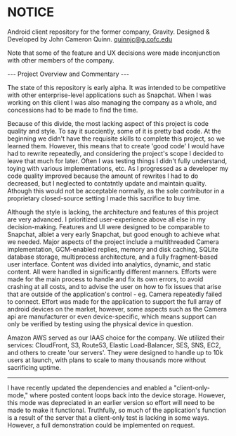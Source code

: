 # NOTICE #

Android client repository for the former company, Gravity. Designed & Developed by John Cameron Quinn. quinnjc@g.cofc.edu

Note that some of the feature and UX decisions were made inconjunction with other members of the company.

--- Project Overview and Commentary --- 

  The state of this repository is early alpha. It was intended to be competitive with other enterprise-level applications such as Snapchat. When I was working on this client I was also managing the company as a whole, and concessions had to be made to find the time.
  
   Because of this divide, the most lacking aspect of this project is code quality and style. To say it succiently, some of it is pretty bad code. At the beginning we didn't have the requisite skills to complete this project, so we learned them. However, this means that to create 'good code' I would have had to rewrite repeatedly, and considering the project's scope I decided to leave that much for later. Often I was testing things I didn't fully understand, toying with various implementations, etc. As I progressed as a developer my code quality improved because the amount of rewrites I had to do decreased, but I neglected to contatntly update and maintain quality. Athough this would not be acceptable normally, as the sole contributor in a proprietary closed-source setting I made this sacrifice to buy time.
 
  Although the style is lacking, the architecture and features of this project are very advanced. I prioritized user-experience above all else in my decision-making. Features and UI were designed to be comparable to Snapchat, albiet a very early Snapchat, but good enough to achieve what we needed. Major aspects of the project include a multithreaded Camera implementation, GCM-enabled replies, memory and disk caching, SQLite database storage, multiprocess architecture, and a fully fragment-based user interface. Content was divided into analytics, dynamic, and static content. All were handled in significantly different manners. Efforts were made for the main process to handle and fix its own errors, to avoid crashing at all costs, and to advise the user on how to fix issues that arise that are outside of the application's control - eg. Camera repeatedly failed to connect. Effort was made for the application to support the full array of android devices on the market, however, some aspects such as the Camera api are manufacturer or even device-specific, which means support can only be verified by testing using the physical device in question. 
  
  Amazon AWS served as our IAAS choice for the company. We utilized their services: CloudFront, S3, Route53, Elastic Load-Balancer, SES, SNS, EC2, and others to create 'our servers'. They were designed to handle up to 10k users at launch, with plans to scale to many thousands more without sacrificing uptime.

----

I have recently updated the dependencies and enabled a "client-only-mode," where posted content loops back into the device storage. However, this mode was depreciated in an earlier version so effort will need to be made to make it functional. Truthfully, so much of the application's function is a result of the server that a client-only test is lacking in some ways. However, a full demonstration could be implemented on request. 
